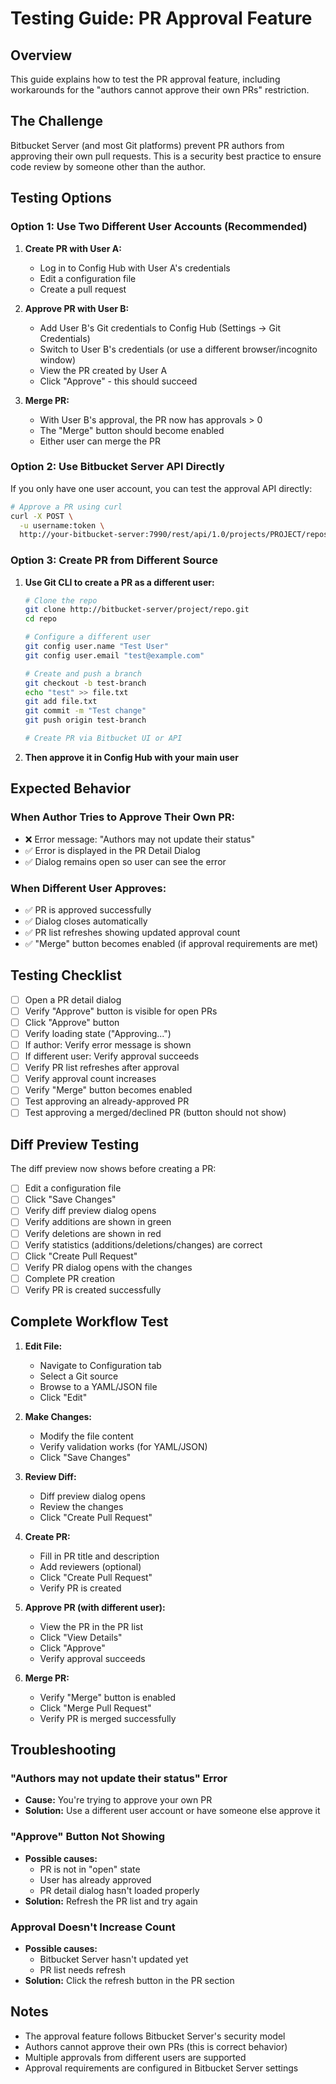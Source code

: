 # Testing Guide: PR Approval Feature

## Overview
This guide explains how to test the PR approval feature, including workarounds for the "authors cannot approve their own PRs" restriction.

## The Challenge
Bitbucket Server (and most Git platforms) prevent PR authors from approving their own pull requests. This is a security best practice to ensure code review by someone other than the author.

## Testing Options

### Option 1: Use Two Different User Accounts (Recommended)

1. **Create PR with User A:**
   - Log in to Config Hub with User A's credentials
   - Edit a configuration file
   - Create a pull request

2. **Approve PR with User B:**
   - Add User B's Git credentials to Config Hub (Settings → Git Credentials)
   - Switch to User B's credentials (or use a different browser/incognito window)
   - View the PR created by User A
   - Click "Approve" - this should succeed

3. **Merge PR:**
   - With User B's approval, the PR now has approvals > 0
   - The "Merge" button should become enabled
   - Either user can merge the PR

### Option 2: Use Bitbucket Server API Directly

If you only have one user account, you can test the approval API directly:

```bash
# Approve a PR using curl
curl -X POST \
  -u username:token \
  http://your-bitbucket-server:7990/rest/api/1.0/projects/PROJECT/repos/REPO/pull-requests/PR_ID/approve
```

### Option 3: Create PR from Different Source

1. **Use Git CLI to create a PR as a different user:**
   ```bash
   # Clone the repo
   git clone http://bitbucket-server/project/repo.git
   cd repo
   
   # Configure a different user
   git config user.name "Test User"
   git config user.email "test@example.com"
   
   # Create and push a branch
   git checkout -b test-branch
   echo "test" >> file.txt
   git add file.txt
   git commit -m "Test change"
   git push origin test-branch
   
   # Create PR via Bitbucket UI or API
   ```

2. **Then approve it in Config Hub with your main user**

## Expected Behavior

### When Author Tries to Approve Their Own PR:
- ❌ Error message: "Authors may not update their status"
- ✅ Error is displayed in the PR Detail Dialog
- ✅ Dialog remains open so user can see the error

### When Different User Approves:
- ✅ PR is approved successfully
- ✅ Dialog closes automatically
- ✅ PR list refreshes showing updated approval count
- ✅ "Merge" button becomes enabled (if approval requirements are met)

## Testing Checklist

- [ ] Open a PR detail dialog
- [ ] Verify "Approve" button is visible for open PRs
- [ ] Click "Approve" button
- [ ] Verify loading state ("Approving...")
- [ ] If author: Verify error message is shown
- [ ] If different user: Verify approval succeeds
- [ ] Verify PR list refreshes after approval
- [ ] Verify approval count increases
- [ ] Verify "Merge" button becomes enabled
- [ ] Test approving an already-approved PR
- [ ] Test approving a merged/declined PR (button should not show)

## Diff Preview Testing

The diff preview now shows before creating a PR:

- [ ] Edit a configuration file
- [ ] Click "Save Changes"
- [ ] Verify diff preview dialog opens
- [ ] Verify additions are shown in green
- [ ] Verify deletions are shown in red
- [ ] Verify statistics (additions/deletions/changes) are correct
- [ ] Click "Create Pull Request"
- [ ] Verify PR dialog opens with the changes
- [ ] Complete PR creation
- [ ] Verify PR is created successfully

## Complete Workflow Test

1. **Edit File:**
   - Navigate to Configuration tab
   - Select a Git source
   - Browse to a YAML/JSON file
   - Click "Edit"

2. **Make Changes:**
   - Modify the file content
   - Verify validation works (for YAML/JSON)
   - Click "Save Changes"

3. **Review Diff:**
   - Diff preview dialog opens
   - Review the changes
   - Click "Create Pull Request"

4. **Create PR:**
   - Fill in PR title and description
   - Add reviewers (optional)
   - Click "Create Pull Request"
   - Verify PR is created

5. **Approve PR (with different user):**
   - View the PR in the PR list
   - Click "View Details"
   - Click "Approve"
   - Verify approval succeeds

6. **Merge PR:**
   - Verify "Merge" button is enabled
   - Click "Merge Pull Request"
   - Verify PR is merged successfully

## Troubleshooting

### "Authors may not update their status" Error
- **Cause:** You're trying to approve your own PR
- **Solution:** Use a different user account or have someone else approve it

### "Approve" Button Not Showing
- **Possible causes:**
  - PR is not in "open" state
  - User has already approved
  - PR detail dialog hasn't loaded properly
- **Solution:** Refresh the PR list and try again

### Approval Doesn't Increase Count
- **Possible causes:**
  - Bitbucket Server hasn't updated yet
  - PR list needs refresh
- **Solution:** Click the refresh button in the PR section

## Notes

- The approval feature follows Bitbucket Server's security model
- Authors cannot approve their own PRs (this is correct behavior)
- Multiple approvals from different users are supported
- Approval requirements are configured in Bitbucket Server settings
